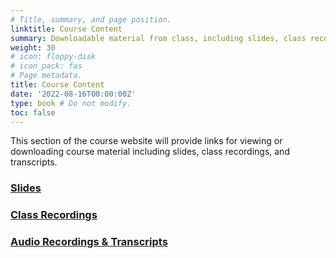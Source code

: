 ```yaml
---
# Title, summary, and page position.
linktitle: Course Content
summary: Downloadable material from class, including slides, class recordings, and audio transcripts.
weight: 30
# icon: floppy-disk
# icon_pack: fas
# Page metadata.
title: Course Content
date: '2022-08-16T00:00:00Z'
type: book # Do not modify.
toc: false
---
```


This section of the course website will provide links for viewing or downloading course material including slides, class recordings, and transcripts.

### [Slides](slides)
### [Class Recordings](recordings)
### [Audio Recordings & Transcripts](audio)
